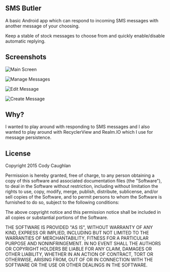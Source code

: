 ## SMS Butler

A basic Android app which can respond to incoming SMS messages with another message of your choosing.

Keep a stable of stock messages to choose from and quickly enable/disable automatic replying.

## Screenshots

![Main Screen](https://raw.githubusercontent.com/ruckus/SMSButler-Android/master/screenshots/main.png)

![Manage Messages](https://raw.githubusercontent.com/ruckus/SMSButler-Android/master/screenshots/manage_index.png)

![Edit Message](https://raw.githubusercontent.com/ruckus/SMSButler-Android/master/screenshots/message_edit.png)

![Create Message](https://raw.githubusercontent.com/ruckus/SMSButler-Android/master/screenshots/message_create.png)

## Why?

I wanted to play around with responding to SMS messages and I also wanted to play around with RecyclerView and Realm.IO which I use for message
persistence.

## License

Copyright 2015 Cody Caughlan

Permission is hereby granted, free of charge, to any person obtaining
a copy of this software and associated documentation files (the
"Software"), to deal in the Software without restriction, including
without limitation the rights to use, copy, modify, merge, publish,
distribute, sublicense, and/or sell copies of the Software, and to
permit persons to whom the Software is furnished to do so, subject to
the following conditions:

The above copyright notice and this permission notice shall be
included in all copies or substantial portions of the Software.

THE SOFTWARE IS PROVIDED "AS IS", WITHOUT WARRANTY OF ANY KIND,
EXPRESS OR IMPLIED, INCLUDING BUT NOT LIMITED TO THE WARRANTIES OF
MERCHANTABILITY, FITNESS FOR A PARTICULAR PURPOSE AND
NONINFRINGEMENT. IN NO EVENT SHALL THE AUTHORS OR COPYRIGHT HOLDERS BE
LIABLE FOR ANY CLAIM, DAMAGES OR OTHER LIABILITY, WHETHER IN AN ACTION
OF CONTRACT, TORT OR OTHERWISE, ARISING FROM, OUT OF OR IN CONNECTION
WITH THE SOFTWARE OR THE USE OR OTHER DEALINGS IN THE SOFTWARE.
